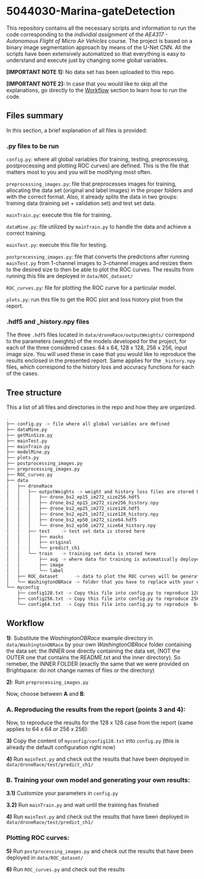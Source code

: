 # 5044030-Marina-gateDetection

This repository contains all the necessary scripts and information to run the code corresponding to the *individial assignment* of the *AE4317 - Autonomous Flight of Micro Air Vehicles* course. The project is based on a binary image segmentation approach by means of the U-Net CNN. All the scripts have been extensively automatized so that everything is easy to understand and execute just by changing some global variables.

**[IMPORTANT NOTE 1]:** No data set has been uploaded to this repo.

**[IMPORTANT NOTE 2]:** In case that you would like to skip all the explanations, go directly to the [Workflow](#workflow) section to learn how to run the code.

## Files summary

In this section, a brief explanation of all files is provided:

### .py files to be run

`config.py`: where all global variables (for training, testing, preprocessing, postprocessing and plotting ROC curves) are defined. This is the file that matters most to you and you will be modifying most often.

`preprocessing_images.py`: file that preprocesses images for training, allocating the data set (original and label images) in the proper folders and with the correct format. Also, it already splits the data in two groups: training data (training set + validation set) and test set data.

`mainTrain.py`: execute this file for training.

`dataMine.py`: file utilized by `mainTrain.py` to handle the data and achieve a correct training.

`mainTest.py`: execute this file for testing.

`postprocessing_images.py`: file that converts the predictions after running `mainTest.py` from 1-channel images to 3-channel images and resizes them to the desired size to then be able to plot the ROC curves. The results from running this file are deployed in `data/ROC_dataset/`

`ROC_curves.py`: file for plotting the ROC curve for a particular model.

`plots.py`: run this file to get the ROC plot and loss history plot from the report.

### .hdf5 and _history.npy files

The three `.hdf5` files located in `data/droneRace/outputWeights/` correspond to the parameters (weights) of the models developed for the project, for each of the three considered cases: 64 x 64, 128 x 128, 256 x 256, input image size. You will used these in case that you would like to reproduce the results enclosed in the presented report. Same applies for the `_history.npy` files, which correspond to the history loss and accuracy functions for each of the cases.

## Tree structure

This a list of all files and directories in the repo and how they are organized. <!--Some are not yet existing but will be automatically generated when running `preprocessing_images.py`, `mainTest.py`, `postprocessing_images.py` and `mainTrain.py`. This is, once you have followed at least once all the steps in [Workflow](#workflow).-->

```bash
.
├── config.py -> file where all global variables are defined
├── dataMine.py
├── getMinSize.py
├── mainTest.py
├── mainTrain.py
├── modelMine.py
├── plots.py
├── postprocessing_images.py
├── preprocessing_images.py
├── ROC_curves.py
├── data
│   ├── droneRace
│   │   ├── outputWeights -> weight and history loss files are stored here
│   │   │   ├── drone_bs2_ep15_im272_size256.hdf5
│   │   │   ├── drone_bs2_ep15_im272_size256_history.npy
│   │   │   ├── drone_bs2_ep25_im272_size128.hdf5
│   │   │   ├── drone_bs2_ep25_im272_size128_history.npy
│   │   │   ├── drone_bs2_ep50_im272_size64.hdf5
│   │   │   └── drone_bs2_ep50_im272_size64_history.npy
│   │   ├── test    -> test set data is stored here
│   │   │   ├── masks
│   │   │   ├── original
│   │   │   └── predict_ch1
│   │   └── train   -> training set data is stored here
│   │       ├── aug -> where data for training is automatically deployed with the required naming
│   │       ├── image
│   │       └── label
│   ├── ROC_dataset      -> data to plot the ROC curves will be generated and stored here
│   └── WashingtonOBRace -> folder that you have to replace with your own data set
└── myconfig
    ├── config128.txt -> Copy this file into config.py to reproduce 128 x 128 results
    ├── config256.txt -> Copy this file into config.py to reproduce 256 x 256 results
    └── config64.txt  -> Copy this file into config.py to reproduce  64 x  64 results
```

## Workflow


**1)**: Substitute the *WashingtonOBRace* example directory in `data/WashingtonOBRace` by your own *WashingtonOBRace* folder containing the data set: the INNER one directly containing the data set, (NOT the OUTER one that contains the README.txt and the inner directory). So remeber, the INNER FOLDER (exactly the same that we were provided on Brightspace: do not change names of files or the directory)

**2)**: Run `preprocessing_images.py`

Now, choose between **A** and **B**:

### A. Reproducing the results from the report (points 3 and 4):

Now, to reproduce the results for the 128 x 128 case from the report (same applies to 64 x 64 or 256 x 256):

**3)** Copy the content of `myconfig/config128.txt` into `config.py` (this is already the default configuration right now)

**4)** Run `mainTest.py` and check out the results that have been deployed in `data/droneRace/test/predict_ch1/`

### B. Training your own model and generating your own results:

**3.1)** Customize your parameters in `config.py`

**3.2)** Run `mainTrain.py` and wait until the training has finished

**4)** Run `mainTest.py` and check out the results that have been deployed in `data/droneRace/test/predict_ch1/`

### Plotting ROC curves:

**5)** Run `postprocessing_images.py` and check out the results that have been deployed in `data/ROC_dataset/`

**6)** Run `ROC_curves.py` and check out the results
